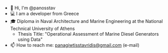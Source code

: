 - 👋 Hi, I'm @panosstav
- 💻 I am a developer from Greece
- 🎓 Diploma in Naval Architecture and Marine Engineering at the National Technical University of Athens
  * Thesis Title: "Operational Assessment of Marine Diesel Generators using Data"
- 📫 How to reach me: panagiwtisstavridis@gmail.com (e-mail)
